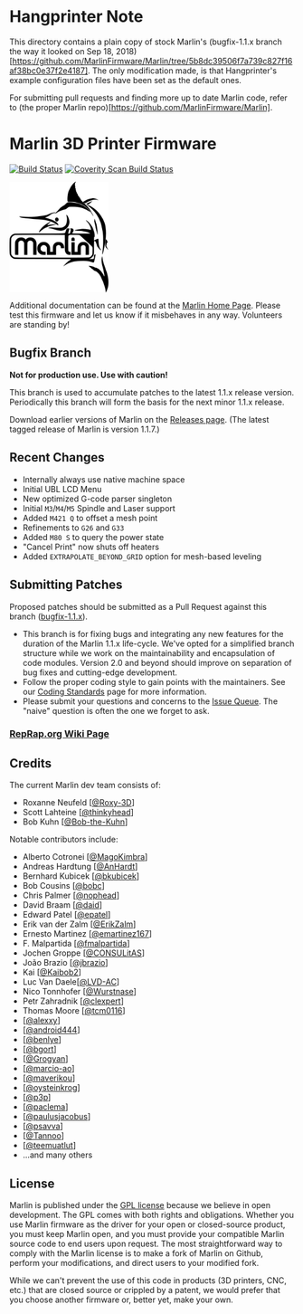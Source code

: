# Hangprinter Note
This directory contains a plain copy of stock Marlin's (bugfix-1.1.x branch the way it looked on Sep 18, 2018)[https://github.com/MarlinFirmware/Marlin/tree/5b8dc39506f7a739c827f16af38bc0e37f2e4187].
The only modification made, is that Hangprinter's example configuration files have been set as the default ones.

For submitting pull requests and finding more up to date Marlin code, refer to (the proper Marlin repo)[https://github.com/MarlinFirmware/Marlin].

# Marlin 3D Printer Firmware

[![Build Status](https://travis-ci.org/MarlinFirmware/Marlin.svg?branch=RCBugFix)](https://travis-ci.org/MarlinFirmware/Marlin)
[![Coverity Scan Build Status](https://scan.coverity.com/projects/2224/badge.svg)](https://scan.coverity.com/projects/2224)

<img align="top" width=175 src="buildroot/share/pixmaps/logo/marlin-250.png" />

Additional documentation can be found at the [Marlin Home Page](http://marlinfw.org/).
Please test this firmware and let us know if it misbehaves in any way. Volunteers are standing by!

## Bugfix Branch

__Not for production use. Use with caution!__

This branch is used to accumulate patches to the latest 1.1.x release version. Periodically this branch will form the basis for the next minor 1.1.x release.

Download earlier versions of Marlin on the [Releases page](https://github.com/MarlinFirmware/Marlin/releases). (The latest tagged release of Marlin is version 1.1.7.)

## Recent Changes
- Internally always use native machine space
- Initial UBL LCD Menu
- New optimized G-code parser singleton
- Initial `M3`/`M4`/`M5` Spindle and Laser support
- Added `M421 Q` to offset a mesh point
- Refinements to `G26` and `G33`
- Added `M80 S` to query the power state
- "Cancel Print" now shuts off heaters
- Added `EXTRAPOLATE_BEYOND_GRID` option for mesh-based leveling

## Submitting Patches

Proposed patches should be submitted as a Pull Request against this branch ([bugfix-1.1.x](https://github.com/MarlinFirmware/Marlin/tree/bugfix-1.1.x)).

- This branch is for fixing bugs and integrating any new features for the duration of the Marlin 1.1.x life-cycle. We've opted for a simplified branch structure while we work on the maintainability and encapsulation of code modules. Version 2.0 and beyond should improve on separation of bug fixes and cutting-edge development.
- Follow the proper coding style to gain points with the maintainers. See our [Coding Standards](http://marlinfw.org/docs/development/coding_standards.html) page for more information.
- Please submit your questions and concerns to the [Issue Queue](https://github.com/MarlinFirmware/Marlin/issues). The "naive" question is often the one we forget to ask.

### [RepRap.org Wiki Page](http://reprap.org/wiki/Marlin)

## Credits

The current Marlin dev team consists of:
 - Roxanne Neufeld [[@Roxy-3D](https://github.com/Roxy-3D)]
 - Scott Lahteine [[@thinkyhead](https://github.com/thinkyhead)]
 - Bob Kuhn [[@Bob-the-Kuhn](https://github.com/Bob-the-Kuhn)]

Notable contributors include:
 - Alberto Cotronei [[@MagoKimbra](https://github.com/MagoKimbra)]
 - Andreas Hardtung [[@AnHardt](https://github.com/AnHardt)]
 - Bernhard Kubicek [[@bkubicek](https://github.com/bkubicek)]
 - Bob Cousins [[@bobc](https://github.com/bobc)]
 - Chris Palmer [[@nophead](https://github.com/nophead)]
 - David Braam [[@daid](https://github.com/daid)]
 - Edward Patel [[@epatel](https://github.com/epatel)]
 - Erik van der Zalm [[@ErikZalm](https://github.com/ErikZalm)]
 - Ernesto Martinez [[@emartinez167](https://github.com/emartinez167)]
 - F. Malpartida [[@fmalpartida](https://github.com/fmalpartida)]
 - Jochen Groppe [[@CONSULitAS](https://github.com/CONSULitAS)]
 - João Brazio [[@jbrazio](https://github.com/jbrazio)]
 - Kai [[@Kaibob2](https://github.com/Kaibob2)]
 - Luc Van Daele[[@LVD-AC](https://github.com/LVD-AC)]
 - Nico Tonnhofer [[@Wurstnase](https://github.com/Wurstnase)]
 - Petr Zahradnik [[@clexpert](https://github.com/clexpert)]
 - Thomas Moore [[@tcm0116](https://github.com/tcm0116)]
 - [[@alexxy](https://github.com/alexxy)]
 - [[@android444](https://github.com/android444)]
 - [[@benlye](https://github.com/benlye)]
 - [[@bgort](https://github.com/bgort)]
 - [[@Grogyan](https://github.com/Grogyan)]
 - [[@marcio-ao](https://github.com/marcio-ao)]
 - [[@maverikou](https://github.com/maverikou)]
 - [[@oysteinkrog](https://github.com/oysteinkrog)]
 - [[@p3p](https://github.com/p3p)]
 - [[@paclema](https://github.com/paclema)]
 - [[@paulusjacobus](https://github.com/paulusjacobus)]
 - [[@psavva](https://github.com/psavva)]
 - [[@Tannoo](https://github.com/Tannoo)]
 - [[@teemuatlut](https://github.com/teemuatlut)]
 - ...and many others

## License

Marlin is published under the [GPL license](/LICENSE) because we believe in open development. The GPL comes with both rights and obligations. Whether you use Marlin firmware as the driver for your open or closed-source product, you must keep Marlin open, and you must provide your compatible Marlin source code to end users upon request. The most straightforward way to comply with the Marlin license is to make a fork of Marlin on Github, perform your modifications, and direct users to your modified fork.

While we can't prevent the use of this code in products (3D printers, CNC, etc.) that are closed source or crippled by a patent, we would prefer that you choose another firmware or, better yet, make your own.
